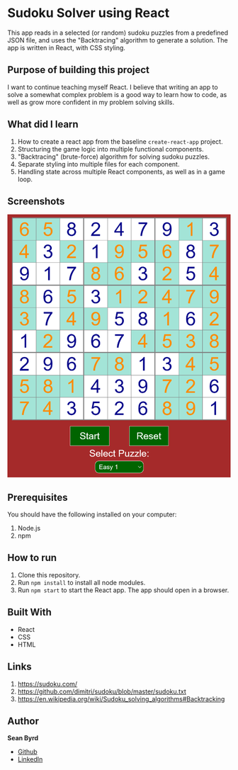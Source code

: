 # Sudoku Solver using React

This app reads in a selected (or random) sudoku puzzles from a predefined JSON file, and uses the "Backtracing" algorithm to generate a solution. The app is written in React, with CSS styling.

## Purpose of building this project

I want to continue teaching myself React. I believe that writing an app to solve a somewhat complex problem is a good way to learn how to code, as well as grow more confident in my problem solving skills.

## What did I learn

1. How to create a react app from the baseline `create-react-app` project.
2. Structuring the game logic into multiple functional components.
3. "Backtracing" (brute-force) algorithm for solving sudoku puzzles.
4. Separate styling into multiple files for each component.
5. Handling state across multiple React components, as well as in a game loop.

## Screenshots

![Sudoku Solver](/images/sudokuScreenshot.png)

## Prerequisites

You should have the following installed on your computer:

1. Node.js
2. npm

## How to run

1. Clone this repository.
2. Run `npm install` to install all node modules.
3. Run `npm start` to start the React app. The app should open in a browser.

## Built With

- React
- CSS
- HTML

## Links

1. https://sudoku.com/
2. https://github.com/dimitri/sudoku/blob/master/sudoku.txt
3. https://en.wikipedia.org/wiki/Sudoku_solving_algorithms#Backtracking

## Author

**Sean Byrd**

- [Github](https://github.com/byrdsean "Sean Byrd")
- [LinkedIn](https://www.linkedin.com/in/seanbyrd/ "LinkedIn")
